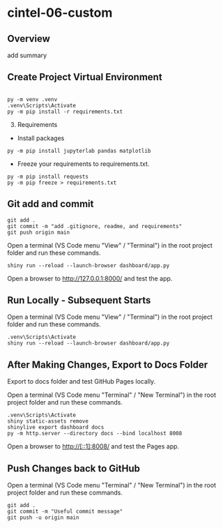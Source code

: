# cintel-06-custom

## Overview
add summary





## Create Project Virtual Environment

```shell

py -m venv .venv
.venv\Scripts\Activate
py -m pip install -r requirements.txt

```
3. Requirements
- Install packages 
```console
py -m pip install jupyterlab pandas matplotlib 
```
- Freeze your requirements to requirements.txt. 
```console
py -m pip install requests
py -m pip freeze > requirements.txt
```




## Git add and commit 

```shell
git add .
git commit -m "add .gitignore, readme, and requirements"
git push origin main
```


Open a terminal (VS Code menu "View" / "Terminal") in the root project folder and run these commands.

```shell
shiny run --reload --launch-browser dashboard/app.py
```

Open a browser to <http://127.0.0.1:8000/> and test the app.

## Run Locally - Subsequent Starts

Open a terminal (VS Code menu "View" / "Terminal") in the root project folder and run these commands.

```shell
.venv\Scripts\Activate
shiny run --reload --launch-browser dashboard/app.py
```

## After Making Changes, Export to Docs Folder

Export to docs folder and test GitHub Pages locally.

Open a terminal (VS Code menu "Terminal" / "New Terminal") in the root project folder and run these commands.

```shell
.venv\Scripts\Activate
shiny static-assets remove
shinylive export dashboard docs
py -m http.server --directory docs --bind localhost 8008
```

Open a browser to <http://[::1]:8008/> and test the Pages app.

## Push Changes back to GitHub

Open a terminal (VS Code menu "Terminal" / "New Terminal") in the root project folder and run these commands.

```shell
git add .
git commit -m "Useful commit message"
git push -u origin main
```

